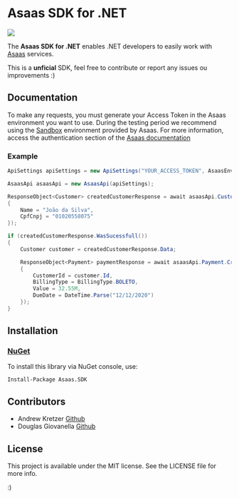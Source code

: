 
# Asaas SDK for .NET

<p align="start">
<img src="https://img.shields.io/badge/Platform-.NET-lightgrey.svg" style="max-height: 300px;">
</p>

The **Asaas SDK for .NET** enables .NET developers to easily work with [Asaas](https://www.asaas.com) services.

This is a **unficial** SDK, feel free to contribute or report any issues ou improvements :)

## Documentation

To make any requests, you must generate your Access Token in the Asaas environment you want to use.
During the testing period we recommend using the [Sandbox](https://sandbox.asaas.com) environment provided by Asaas.
For more information, access the authentication section of the [Asaas documentation](https://asaasv3.docs.apiary.io/#introduction/autenticacao)

### Example

```csharp
ApiSettings apiSettings = new ApiSettings("YOUR_ACCESS_TOKEN", AsaasEnvironment.SANDBOX);

AsaasApi asaasApi = new AsaasApi(apiSettings);

ResponseObject<Customer> createdCustomerResponse = await asaasApi.Customer.Create(new CreateCustomerRequest
{
    Name = "João da Silva",
    CpfCnpj = "01020558075"
});

if (createdCustomerResponse.WasSucessfull())
{
    Customer customer = createdCustomerResponse.Data;

    ResponseObject<Payment> paymentResponse = await asaasApi.Payment.Create(new CreatePaymentRequest()
    {
        CustomerId = customer.Id,
        BillingType = BillingType.BOLETO,
        Value = 32.55M,
        DueDate = DateTime.Parse("12/12/2020")
    });
}
```

## Installation

### [NuGet](https://www.nuget.org/packages/Asaas.SDK/)

To install this library via NuGet console, use:
```
Install-Package Asaas.SDK
```

## Contributors
 * Andrew Kretzer [Github](https://github.com/andrewkretzer)
 * Douglas Giovanella [Github](https://github.com/DouglasGiovanella)

## License

This project is available under the MIT license. See the LICENSE file for more info.

:)
